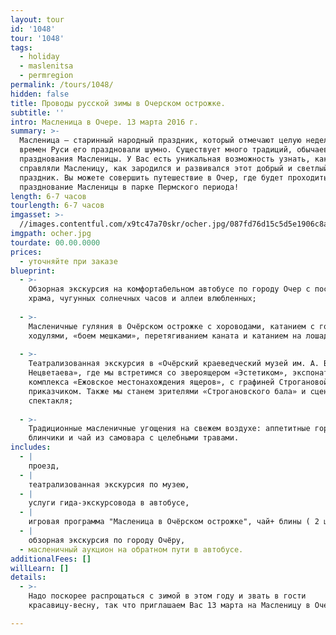 ```yaml
---
layout: tour
id: '1048'
tour: '1048'
tags:
  - holiday
  - maslenitsa
  - permregion
permalink: /tours/1048/
hidden: false
title: Проводы русской зимы в Очерском острожке.
subtitle: ''
intro: Масленица в Очере. 13 марта 2016 г.
summary: >-
  Масленица — старинный народный праздник, который отмечают целую неделю. Еще со
  времен Руси его праздновали шумно. Существует много традиций, обычаев
  празднования Масленицы. У Вас есть уникальная возможность узнать, как раньше
  справляли Масленицу, как зародился и развивался этот добрый и светлый
  праздник. Вы можете совершить путешествие в Очер, где будет проходить
  празднование Масленицы в парке Пермского периода!
length: 6-7 часов
tourlength: 6-7 часов
imgasset: >-
  //images.contentful.com/x9tc47a70skr/ocher.jpg/087fd76d15c5d5e1906c8a4633d6f333/ocher.jpg
imgpath: ocher.jpg
tourdate: 00.00.0000
prices:
  - уточняйте при заказе
blueprint:
  - >-
    Обзорная экскурсия на комфортабельном автобусе по городу Очер с посещением
    храма, чугунных солнечных часов и аллеи влюбленных;
     
  - >-
    Масленичные гуляния в Очёрском острожке с хороводами, катанием с горки,
    ходулями, «боем мешками», перетягиванием каната и катанием на лошадях.
     
  - >-
    Театрализованная экскурсия в «Очёрский краеведческий музей им. А. В.
    Нецветаева», где мы встретимся со звероящером «Эстетиком», экспонатами
    комплекса «Ежовское местонахождения ящеров», с графиней Строгановой и ее
    приказчиком. Также мы станем зрителями «Строгановского бала» и сцены из
    спектакля;
     
  - >-
    Традиционные масленичные угощения на свежем воздухе: аппетитные горячие
    блинчики и чай из самовара с целебными травами.
includes:
  - |
    проезд,
  - |
    театрализованная экскурсия по музею,
  - |
    услуги гида-экскурсовода в автобусе,
  - |
    игровая программа "Масленица в Очёрском острожке", чай+ блины ( 2 шт),
  - |
    обзорная экскурсия по городу Очёру,
  - масленичный аукцион на обратном пути в автобусе.
additionalFees: []
willLearn: []
details:
  - >-
    Надо поскорее распрощаться с зимой в этом году и звать в гости
    красавицу-весну, так что приглашаем Вас 13 марта на Масленицу в Очер!

---
```

